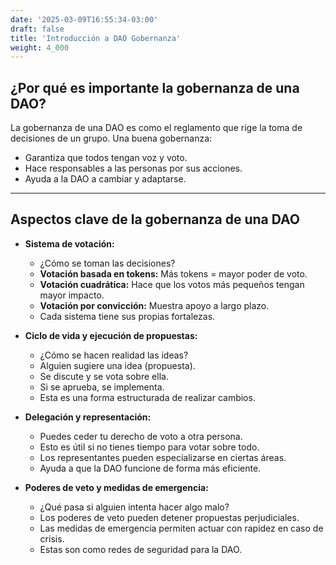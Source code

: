 ```yaml
---
date: '2025-03-09T16:55:34-03:00'
draft: false
title: 'Introducción a DAO Gobernanza'
weight: 4_000
---
```


## ¿Por qué es importante la gobernanza de una DAO?

La gobernanza de una DAO es como el reglamento que rige la toma de decisiones de un grupo. Una buena gobernanza:

* Garantiza que todos tengan voz y voto.
* Hace responsables a las personas por sus acciones.
* Ayuda a la DAO a cambiar y adaptarse.

---

## Aspectos clave de la gobernanza de una DAO

* **Sistema de votación:**
  * ¿Cómo se toman las decisiones?
  * **Votación basada en tokens:** Más tokens = mayor poder de voto.
  * **Votación cuadrática:** Hace que los votos más pequeños tengan mayor impacto.
  * **Votación por convicción:** Muestra apoyo a largo plazo.
  * Cada sistema tiene sus propias fortalezas.

* **Ciclo de vida y ejecución de propuestas:**
  * ¿Cómo se hacen realidad las ideas?
  * Alguien sugiere una idea (propuesta).
  * Se discute y se vota sobre ella.
  * Si se aprueba, se implementa.
  * Esta es una forma estructurada de realizar cambios.

* **Delegación y representación:**
  * Puedes ceder tu derecho de voto a otra persona.
  * Esto es útil si no tienes tiempo para votar sobre todo.
  * Los representantes pueden especializarse en ciertas áreas.
  * Ayuda a que la DAO funcione de forma más eficiente.

* **Poderes de veto y medidas de emergencia:**
  * ¿Qué pasa si alguien intenta hacer algo malo?
  * Los poderes de veto pueden detener propuestas perjudiciales.
  * Las medidas de emergencia permiten actuar con rapidez en caso de crisis.
  * Estas son como redes de seguridad para la DAO.